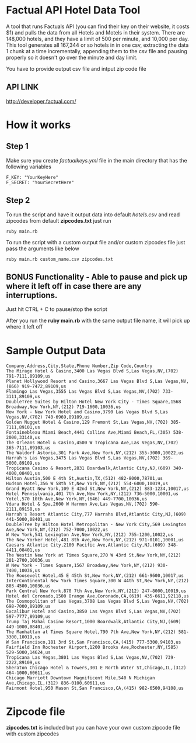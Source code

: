 # Factual API Hotel Data Tool
A tool that runs Factuals API (you can find their key on their website, it costs $1) 
and pulls the data from all Hotels and Motels in their system. 
There are 148,000 hotels, and they have a limit of 500 per minute, and 10,000 per day. 
This tool generates all 167,344 or so hotels in in one csv, 
extracting the data 1 chunk at a time incrementally, appending them to the csv file 
and pausing properly so it doesn't go over the minute and day limit. 

You have to provide output csv file and intput zip code file

## API LINK
http://developer.factual.com/


# How it works

## Step 1
Make sure you create *factualkeys.yml* file in the main directory that has the following variables

```
F_KEY: "YourKeyHere"
F_SECRET: "YourSecretHere"
```

## Step 2
To run the script and have it output data into default *hotels.csv* and read zipcodes from default **zipcodes.txt** just run
```
ruby main.rb
```

To run the script with a custom output file and/or custom zipcodes file just pass the arguments like below
```
ruby main.rb custom_name.csv zipcodes.txt
```

## BONUS Functionality - Able to pause and pick up where it left off in case there are any interruptions. 
Just hit CTRL + C to pause/stop the script

After you run the **ruby main.rb** with the same output file name, it will pick up where it left off

# Sample Output Data

```
Company,Address,City,State,Phone Number,Zip Code,Country
The Mirage Hotel & Casino,3400 Las Vegas Blvd S,Las Vegas,NV,(702) 791-7111,89109,us
Planet Hollywood Resort and Casino,3667 Las Vegas Blvd S,Las Vegas,NV,(866) 919-7472,89109,us
Flamingo Las Vegas,3555 Las Vegas Blvd S,Las Vegas,NV,(702) 733-3111,89109,us
DoubleTree Suites by Hilton Hotel New York City - Times Square,1568 Broadway,New York,NY,(212) 719-1600,10036,us
New York - New York Hotel and Casino,3790 Las Vegas Blvd S,Las Vegas,NV,(702) 740-6969,89109,us
Golden Nugget Hotel & Casino,129 Fremont St,Las Vegas,NV,(702) 385-7111,89101,us
Fontainebleau Miami Beach,4441 Collins Ave,Miami Beach,FL,(305) 538-2000,33140,us
The Orleans Hotel & Casino,4500 W Tropicana Ave,Las Vegas,NV,(702) 365-7111,89103,us
The Waldorf Astoria,301 Park Ave,New York,NY,(212) 355-3000,10022,us
Harrah's Las Vegas,3475 Las Vegas Blvd S,Las Vegas,NV,(702) 369-5000,89109,us
Tropicana Casino & Resort,2831 Boardwalk,Atlantic City,NJ,(609) 340-4000,08401,us
Hilton Austin,500 E 4th St,Austin,TX,(512) 482-8000,78701,us
Hudson Hotel,356 W 58th St,New York,NY,(212) 554-6000,10019,us
Grand Hyatt New York,109 E 42nd St,New York,NY,(212) 883-1234,10017,us
Hotel Pennsylvania,401 7th Ave,New York,NY,(212) 736-5000,10001,us
Yotel,570 10th Ave,New York,NY,(646) 449-7700,10036,us
Vdara Hotel & Spa,2600 W Harmon Ave,Las Vegas,NV,(702) 590-2111,89158,us
Harrah's Resort Atlantic City,777 Harrahs Blvd,Atlantic City,NJ,(609) 441-5000,08401,us
DoubleTree by Hilton Hotel Metropolitan - New York City,569 Lexington Ave,New York,NY,(212) 752-7000,10022,us
W New York,541 Lexington Ave,New York,NY,(212) 755-1200,10022,us
The New Yorker Hotel,481 8th Ave,New York,NY,(212) 971-0101,10001,us
Caesars Atlantic City,2100 Pacific Ave,Atlantic City,NJ,(609) 348-4411,08401,us
The Westin New York at Times Square,270 W 43rd St,New York,NY,(212) 201-2700,10036,us
W New York - Times Square,1567 Broadway,New York,NY,(212) 930-7400,10036,us
The Roosevelt Hotel,45 E 45th St,New York,NY,(212) 661-9600,10017,us
InterContinental New York Times Square,300 W 44th St,New York,NY,(212) 803-4500,10036,us
Park Central New York,870 7th Ave,New York,NY,(212) 247-8000,10019,us
Hotel del Coronado,1500 Orange Ave,Coronado,CA,(619) 435-6611,92118,us
The Cosmopolitan of Las Vegas,3708 Las Vegas Blvd S,Las Vegas,NV,(702) 698-7000,89109,us
Excalibur Hotel and Casino,3850 Las Vegas Blvd S,Las Vegas,NV,(702) 597-7777,89109,us
Trump Taj Mahal Casino Resort,1000 Boardwalk,Atlantic City,NJ,(609) 449-1000,08401,us
The Manhattan at Times Square Hotel,790 7th Ave,New York,NY,(212) 581-3300,10019,us
W San Francisco,181 3rd St,San Francisco,CA,(415) 777-5300,94103,us
Fairfield Inn Rochester Airport,1200 Brooks Ave,Rochester,NY,(585) 529-5000,14624,us
Tropicana Las Vegas,3801 Las Vegas Blvd S,Las Vegas,NV,(702) 739-2222,89109,us
Sheraton Chicago Hotel & Towers,301 E North Water St,Chicago,IL,(312) 464-1000,60611,us
Chicago Marriott Downtown Magnificent Mile,540 N Michigan Ave,Chicago,IL,(312) 836-0100,60611,us
Fairmont Hotel,950 Mason St,San Francisco,CA,(415) 982-6500,94108,us
```


# Zipcode file
**zipcodes.txt** is included but you can have your own custom zipcode file with custom zipcodes
